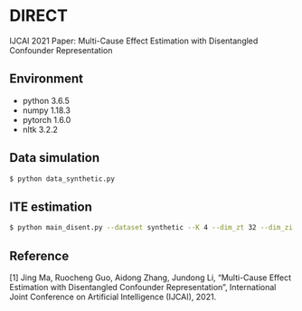 # DIRECT
IJCAI 2021 Paper: Multi-Cause Effect Estimation with Disentangled Confounder Representation

## Environment
- python 3.6.5
- numpy 1.18.3
- pytorch 1.6.0
- nltk 3.2.2

## Data simulation
```sh
$ python data_synthetic.py
```

## ITE estimation
```sh
$ python main_disent.py --dataset synthetic --K 4 --dim_zt 32 --dim_zi 32 --lr 1e-3 --beta 20 --epochs 300 
```

## Reference
[1] Jing Ma, Ruocheng Guo, Aidong Zhang, Jundong Li, “Multi-Cause Effect Estimation with Disentangled Confounder Representation”, International Joint Conference on Artificial Intelligence (IJCAI), 2021.
